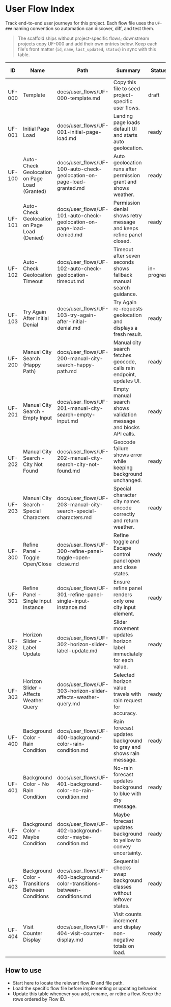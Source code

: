 # User Flow Index

Track end-to-end user journeys for this project. Each flow file uses the `UF-###` naming convention so automation can discover, diff, and test them.

> The scaffold ships without project-specific flows; downstream projects copy UF-000 and add their own entries below. Keep each file's front matter (`id`, `name`, `last_updated`, `status`) in sync with this table.

| ID | Name | Path | Summary | Status | Last Updated |
|----|------|------|---------|--------|--------------|
| UF-000 | Template | docs/user_flows/UF-000-template.md | Copy this file to seed project-specific user flows. | draft | 2025-10-14 |
| UF-001 | Initial Page Load | docs/user_flows/UF-001-initial-page-load.md | Landing page loads default UI and starts auto geolocation. | ready | 2025-10-14 |
| UF-100 | Auto-Check Geolocation on Page Load (Granted) | docs/user_flows/UF-100-auto-check-geolocation-on-page-load-granted.md | Auto geolocation runs after permission grant and shows weather. | ready | 2025-10-14 |
| UF-101 | Auto-Check Geolocation on Page Load (Denied) | docs/user_flows/UF-101-auto-check-geolocation-on-page-load-denied.md | Permission denial shows retry message and keeps refine panel closed. | ready | 2025-10-14 |
| UF-102 | Auto-Check Geolocation Timeout | docs/user_flows/UF-102-auto-check-geolocation-timeout.md | Timeout after seven seconds shows fallback manual search guidance. | in-progress | 2025-10-14 |
| UF-103 | Try Again After Initial Denial | docs/user_flows/UF-103-try-again-after-initial-denial.md | Try Again re-requests geolocation and displays a fresh result. | ready | 2025-10-14 |
| UF-200 | Manual City Search (Happy Path) | docs/user_flows/UF-200-manual-city-search-happy-path.md | Manual city search fetches geocode, calls rain endpoint, updates UI. | ready | 2025-10-14 |
| UF-201 | Manual City Search - Empty Input | docs/user_flows/UF-201-manual-city-search-empty-input.md | Empty manual search shows validation message and blocks API calls. | ready | 2025-10-14 |
| UF-202 | Manual City Search - City Not Found | docs/user_flows/UF-202-manual-city-search-city-not-found.md | Geocode failure shows error while keeping background unchanged. | ready | 2025-10-14 |
| UF-203 | Manual City Search - Special Characters | docs/user_flows/UF-203-manual-city-search-special-characters.md | Special character city names encode correctly and return weather. | ready | 2025-10-14 |
| UF-300 | Refine Panel - Toggle Open/Close | docs/user_flows/UF-300-refine-panel-toggle-open-close.md | Refine toggle and Escape control panel open and close states. | ready | 2025-10-14 |
| UF-301 | Refine Panel - Single Input Instance | docs/user_flows/UF-301-refine-panel-single-input-instance.md | Ensure refine panel renders only one city input element. | ready | 2025-10-14 |
| UF-302 | Horizon Slider - Label Update | docs/user_flows/UF-302-horizon-slider-label-update.md | Slider movement updates horizon label immediately for each value. | ready | 2025-10-14 |
| UF-303 | Horizon Slider - Affects Weather Query | docs/user_flows/UF-303-horizon-slider-affects-weather-query.md | Selected horizon value travels with rain request for accuracy. | ready | 2025-10-14 |
| UF-400 | Background Color - Rain Condition | docs/user_flows/UF-400-background-color-rain-condition.md | Rain forecast updates background to gray and shows rain message. | ready | 2025-10-14 |
| UF-401 | Background Color - No Rain Condition | docs/user_flows/UF-401-background-color-no-rain-condition.md | No-rain forecast updates background to blue with dry message. | ready | 2025-10-14 |
| UF-402 | Background Color - Maybe Condition | docs/user_flows/UF-402-background-color-maybe-condition.md | Maybe forecast updates background to yellow to convey uncertainty. | ready | 2025-10-14 |
| UF-403 | Background Color - Transitions Between Conditions | docs/user_flows/UF-403-background-color-transitions-between-conditions.md | Sequential checks swap background classes without leftover states. | ready | 2025-10-14 |
| UF-404 | Visit Counter Display | docs/user_flows/UF-404-visit-counter-display.md | Visit counts increment and display non-negative totals on load. | ready | 2025-10-14 |

## How to use
- Start here to locate the relevant flow ID and file path.
- Load the specific flow file before implementing or updating behavior.
- Update this table whenever you add, rename, or retire a flow. Keep the rows ordered by Flow ID.